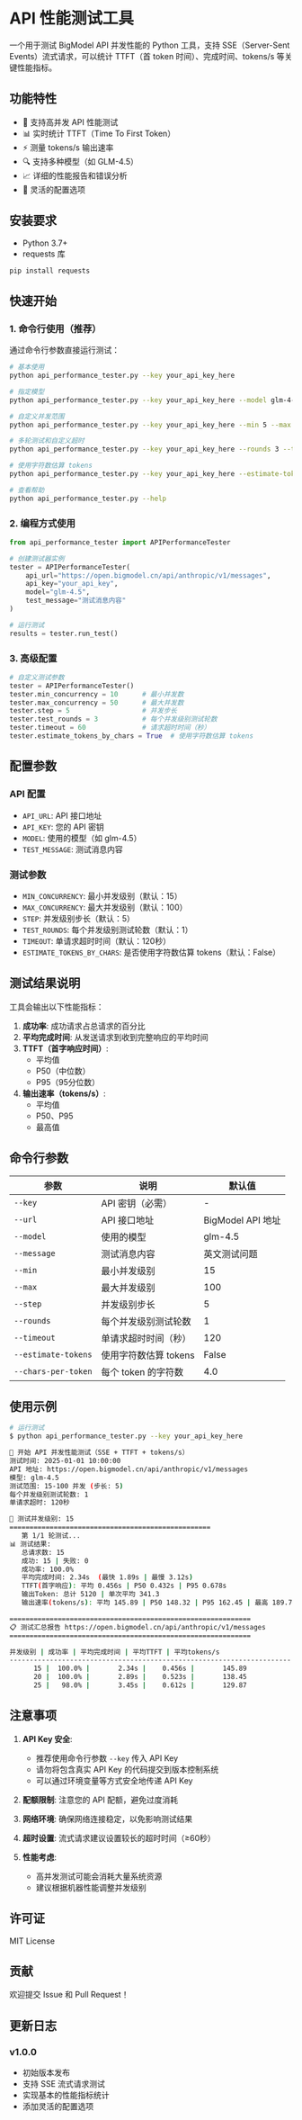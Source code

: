 # API 性能测试工具

一个用于测试 BigModel API 并发性能的 Python 工具，支持 SSE（Server-Sent Events）流式请求，可以统计 TTFT（首 token 时间）、完成时间、tokens/s 等关键性能指标。

## 功能特性

- 🚀 支持高并发 API 性能测试
- 📊 实时统计 TTFT（Time To First Token）
- ⚡ 测量 tokens/s 输出速率
- 🔍 支持多种模型（如 GLM-4.5）
- 📈 详细的性能报告和错误分析
- 🔧 灵活的配置选项

## 安装要求

- Python 3.7+
- requests 库

```bash
pip install requests
```

## 快速开始

### 1. 命令行使用（推荐）

通过命令行参数直接运行测试：

```bash
# 基本使用
python api_performance_tester.py --key your_api_key_here

# 指定模型
python api_performance_tester.py --key your_api_key_here --model glm-4-0528

# 自定义并发范围
python api_performance_tester.py --key your_api_key_here --min 5 --max 50 --step 5

# 多轮测试和自定义超时
python api_performance_tester.py --key your_api_key_here --rounds 3 --timeout 60

# 使用字符数估算 tokens
python api_performance_tester.py --key your_api_key_here --estimate-tokens

# 查看帮助
python api_performance_tester.py --help
```

### 2. 编程方式使用

```python
from api_performance_tester import APIPerformanceTester

# 创建测试器实例
tester = APIPerformanceTester(
    api_url="https://open.bigmodel.cn/api/anthropic/v1/messages",
    api_key="your_api_key",
    model="glm-4.5",
    test_message="测试消息内容"
)

# 运行测试
results = tester.run_test()
```

### 3. 高级配置

```python
# 自定义测试参数
tester = APIPerformanceTester()
tester.min_concurrency = 10      # 最小并发数
tester.max_concurrency = 50      # 最大并发数
tester.step = 5                  # 并发步长
tester.test_rounds = 3           # 每个并发级别测试轮数
tester.timeout = 60              # 请求超时时间（秒）
tester.estimate_tokens_by_chars = True  # 使用字符数估算 tokens
```

## 配置参数

### API 配置
- `API_URL`: API 接口地址
- `API_KEY`: 您的 API 密钥
- `MODEL`: 使用的模型（如 glm-4.5）
- `TEST_MESSAGE`: 测试消息内容

### 测试参数
- `MIN_CONCURRENCY`: 最小并发级别（默认：15）
- `MAX_CONCURRENCY`: 最大并发级别（默认：100）
- `STEP`: 并发级别步长（默认：5）
- `TEST_ROUNDS`: 每个并发级别测试轮数（默认：1）
- `TIMEOUT`: 单请求超时时间（默认：120秒）
- `ESTIMATE_TOKENS_BY_CHARS`: 是否使用字符数估算 tokens（默认：False）

## 测试结果说明

工具会输出以下性能指标：

1. **成功率**: 成功请求占总请求的百分比
2. **平均完成时间**: 从发送请求到收到完整响应的平均时间
3. **TTFT（首字响应时间）**: 
   - 平均值
   - P50（中位数）
   - P95（95分位数）
4. **输出速率（tokens/s）**:
   - 平均值
   - P50、P95
   - 最高值

## 命令行参数

| 参数 | 说明 | 默认值 |
|------|------|--------|
| `--key` | API 密钥（必需） | - |
| `--url` | API 接口地址 | BigModel API 地址 |
| `--model` | 使用的模型 | glm-4.5 |
| `--message` | 测试消息内容 | 英文测试问题 |
| `--min` | 最小并发级别 | 15 |
| `--max` | 最大并发级别 | 100 |
| `--step` | 并发级别步长 | 5 |
| `--rounds` | 每个并发级别测试轮数 | 1 |
| `--timeout` | 单请求超时时间（秒） | 120 |
| `--estimate-tokens` | 使用字符数估算 tokens | False |
| `--chars-per-token` | 每个 token 的字符数 | 4.0 |

## 使用示例

```bash
# 运行测试
$ python api_performance_tester.py --key your_api_key_here

🚀 开始 API 并发性能测试（SSE + TTFT + tokens/s）
测试时间: 2025-01-01 10:00:00
API 地址: https://open.bigmodel.cn/api/anthropic/v1/messages
模型: glm-4.5
测试范围: 15-100 并发 (步长: 5)
每个并发级别测试轮数: 1
单请求超时: 120秒

🔄 测试并发级别: 15
==================================================
   第 1/1 轮测试...
📊 测试结果:
   总请求数: 15
   成功: 15 | 失败: 0
   成功率: 100.0%
   平均完成时间: 2.34s  (最快 1.89s | 最慢 3.12s)
   TTFT(首字响应): 平均 0.456s | P50 0.432s | P95 0.678s
   输出Token: 总计 5120 | 单次平均 341.3
   输出速率(tokens/s): 平均 145.89 | P50 148.32 | P95 162.45 | 最高 189.76

============================================================
📋 测试汇总报告 https://open.bigmodel.cn/api/anthropic/v1/messages
============================================================

并发级别 | 成功率 | 平均完成时间 | 平均TTFT | 平均tokens/s
----------------------------------------------------------------------
      15 |  100.0% |       2.34s |    0.456s |       145.89
      20 |  100.0% |       2.89s |    0.523s |       138.45
      25 |   98.0% |       3.45s |    0.612s |       129.87
```

## 注意事项

1. **API Key 安全**: 
   - 推荐使用命令行参数 `--key` 传入 API Key
   - 请勿将包含真实 API Key 的代码提交到版本控制系统
   - 可以通过环境变量等方式安全地传递 API Key

2. **配额限制**: 注意您的 API 配额，避免过度消耗

3. **网络环境**: 确保网络连接稳定，以免影响测试结果

4. **超时设置**: 流式请求建议设置较长的超时时间（≥60秒）

5. **性能考虑**: 
   - 高并发测试可能会消耗大量系统资源
   - 建议根据机器性能调整并发级别

## 许可证

MIT License

## 贡献

欢迎提交 Issue 和 Pull Request！

## 更新日志

### v1.0.0
- 初始版本发布
- 支持 SSE 流式请求测试
- 实现基本的性能指标统计
- 添加灵活的配置选项